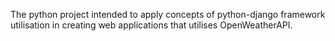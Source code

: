 The python project intended to apply concepts of python-django framework utilisation in creating web applications that utilises OpenWeatherAPI.
